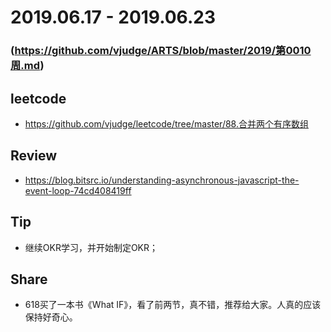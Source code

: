 # 2019.06.17 - 2019.06.23
### (https://github.com/vjudge/ARTS/blob/master/2019/第0010周.md)

## leetcode
* https://github.com/vjudge/leetcode/tree/master/88.合并两个有序数组

## Review
* https://blog.bitsrc.io/understanding-asynchronous-javascript-the-event-loop-74cd408419ff

## Tip
* 继续OKR学习，并开始制定OKR；

## Share
* 618买了一本书《What IF》，看了前两节，真不错，推荐给大家。人真的应该保持好奇心。
